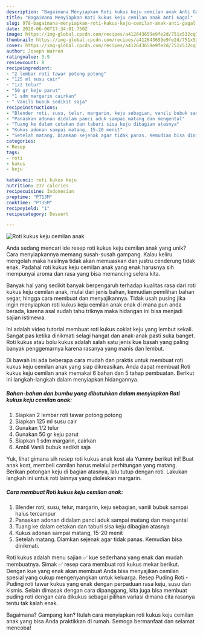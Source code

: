 ```yaml
---
description: "Bagaimana Menyiapkan Roti kukus keju cemilan anak Anti Gagal"
title: "Bagaimana Menyiapkan Roti kukus keju cemilan anak Anti Gagal"
slug: 978-bagaimana-menyiapkan-roti-kukus-keju-cemilan-anak-anti-gagal
date: 2020-06-06T17:34:01.750Z
image: https://img-global.cpcdn.com/recipes/a412643659e9fe2d/751x532cq70/roti-kukus-keju-cemilan-anak-foto-resep-utama.jpg
thumbnail: https://img-global.cpcdn.com/recipes/a412643659e9fe2d/751x532cq70/roti-kukus-keju-cemilan-anak-foto-resep-utama.jpg
cover: https://img-global.cpcdn.com/recipes/a412643659e9fe2d/751x532cq70/roti-kukus-keju-cemilan-anak-foto-resep-utama.jpg
author: Joseph Warren
ratingvalue: 3.9
reviewcount: 8
recipeingredient:
- "2 lembar roti tawar potong potong"
- "125 ml susu cair"
- "1/2 telur"
- "50 gr keju parut"
- "1 sdm margarin cairkan"
- " Vanili bubuk sedikit saja"
recipeinstructions:
- "Blender roti, susu, telur, margarin, keju sebagian, vanili bubuk sampai halus tercampur"
- "Panaskan adonan didalam panci aduk sampai matang dan mengental"
- "Tuang ke dalam cetakan dan taburi sisa keju dibagian atasnya"
- "Kukus adonan sampai matang, 15-20 menit"
- "Setelah matang. Diamkan sejenak agar tidak panas. Kemudian bisa dinikmati."
categories:
- Resep
tags:
- roti
- kukus
- keju

katakunci: roti kukus keju 
nutrition: 277 calories
recipecuisine: Indonesian
preptime: "PT13M"
cooktime: "PT35M"
recipeyield: "1"
recipecategory: Dessert

---
```



![Roti kukus keju cemilan anak](https://img-global.cpcdn.com/recipes/a412643659e9fe2d/751x532cq70/roti-kukus-keju-cemilan-anak-foto-resep-utama.jpg)

Anda sedang mencari ide resep roti kukus keju cemilan anak yang unik? Cara menyiapkannya memang susah-susah gampang. Kalau keliru mengolah maka hasilnya tidak akan memuaskan dan justru cenderung tidak enak. Padahal roti kukus keju cemilan anak yang enak harusnya sih mempunyai aroma dan rasa yang bisa memancing selera kita.

Banyak hal yang sedikit banyak berpengaruh terhadap kualitas rasa dari roti kukus keju cemilan anak, mulai dari jenis bahan, kemudian pemilihan bahan segar, hingga cara membuat dan menyajikannya. Tidak usah pusing jika ingin menyiapkan roti kukus keju cemilan anak enak di mana pun anda berada, karena asal sudah tahu triknya maka hidangan ini bisa menjadi sajian istimewa.

Ini adalah video tutorial membuat roti kukus coklat keju yang lembut sekali. Sangat pas ketika dinikmati selagi hangat dan anak-anak pasti suka banget. Roti kukus atau bolu kukus adalah salah satu jenis kue basah yang paling banyak penggemarnya karena rasanya yang manis dan lembut.


Di bawah ini ada beberapa cara mudah dan praktis untuk membuat roti kukus keju cemilan anak yang siap dikreasikan. Anda dapat membuat Roti kukus keju cemilan anak memakai 6 bahan dan 5 tahap pembuatan. Berikut ini langkah-langkah dalam menyiapkan hidangannya.

<!--inarticleads1-->

##### Bahan-bahan dan bumbu yang dibutuhkan dalam menyiapkan Roti kukus keju cemilan anak:

1. Siapkan 2 lembar roti tawar potong potong
1. Siapkan 125 ml susu cair
1. Gunakan 1/2 telur
1. Gunakan 50 gr keju parut
1. Siapkan 1 sdm margarin, cairkan
1. Ambil  Vanili bubuk sedikit saja


Yuk, lihat gimana sih resep roti kukus anak kost ala Yummy berikut ini! Buat anak kost, membeli camilan harus melalui perhitungan yang matang. Berikan potongan keju di bagian atasnya, lalu tutup dengan roti. Lakukan langkah ini untuk roti lainnya yang dioleskan margarin. 

<!--inarticleads2-->

##### Cara membuat Roti kukus keju cemilan anak:

1. Blender roti, susu, telur, margarin, keju sebagian, vanili bubuk sampai halus tercampur
1. Panaskan adonan didalam panci aduk sampai matang dan mengental
1. Tuang ke dalam cetakan dan taburi sisa keju dibagian atasnya
1. Kukus adonan sampai matang, 15-20 menit
1. Setelah matang. Diamkan sejenak agar tidak panas. Kemudian bisa dinikmati.


Roti kukus adalah menu sajian ✅ kue sederhana yang enak dan mudah membuatnya. Simak ✅ resep cara membuat roti kukus mekar berikut. Dengan kue yang enak akan membuat Anda bisa menyajikan cemilan spesial yang cukup mengenyangkan untuk keluarga. Resep Puding Roti - Puding roti tawar kukus yang enak dengan perpaduan rasa keju, susu dan kismis. Selain dimasak dengan cara dipanggang, kita juga bisa membuat puding roti dengan cara dikukus sebagai pilihan variasi dimana cita rasanya tentu tak kalah enak. 

Bagaimana? Gampang kan? Itulah cara menyiapkan roti kukus keju cemilan anak yang bisa Anda praktikkan di rumah. Semoga bermanfaat dan selamat mencoba!
